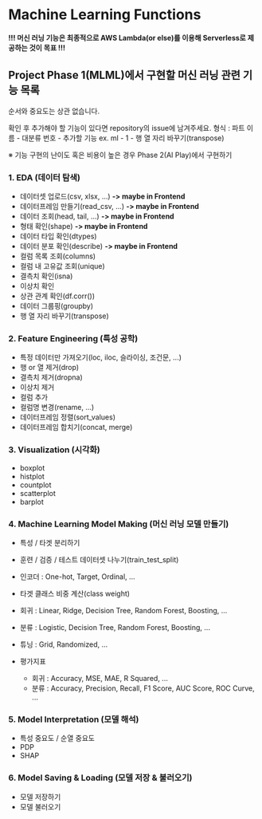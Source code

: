 # Machine Learning Functions

**!!! 머신 러닝 기능은 최종적으로 AWS Lambda(or else)를 이용해 Serverless로 제공하는 것이 목표 !!!**

## Project Phase 1(MLML)에서 구현할 머신 러닝 관련 기능 목록

순서와 중요도는 상관 없습니다.

확인 후 추가해야 할 기능이 있다면 repository의 issue에 남겨주세요.
형식 : 파트 이름 - 대분류 번호 - 추가할 기능
ex. ml - 1 - 행 열 자리 바꾸기(transpose)

※ 기능 구현의 난이도 혹은 비용이 높은 경우 Phase 2(AI Play)에서 구현하기

### 1. EDA (데이터 탐색)
- 데이터셋 업로드(csv, xlsx, ...) **-> maybe in Frontend**
- 데이터프레임 만들기(read_csv, ...) **-> maybe in Frontend**
- 데이터 조회(head, tail, ...) **-> maybe in Frontend**
- 형태 확인(shape) **-> maybe in Frontend**
- 데이터 타입 확인(dtypes)
- 데이터 분포 확인(describe) **-> maybe in Frontend**
- 컬럼 목록 조회(columns)
- 컬럼 내 고유값 조회(unique)
- 결측치 확인(isna)
- 이상치 확인
- 상관 관계 확인(df.corr())
- 데이터 그룹핑(groupby)
- 행 열 자리 바꾸기(transpose)

### 2. Feature Engineering (특성 공학)
- 특정 데이터만 가져오기(loc, iloc, 슬라이싱, 조건문, ...)
- 행 or 열 제거(drop)
- 결측치 제거(dropna)
- 이상치 제거
- 컬럼 추가
- 컬럼명 변경(rename, ...)
- 데이터프레임 정렬(sort_values)
- 데이터프레임 합치기(concat, merge)

### 3. Visualization (시각화)
- boxplot
- histplot
- countplot
- scatterplot
- barplot

### 4. Machine Learning Model Making (머신 러닝 모델 만들기)
- 특성 / 타겟 분리하기
- 훈련 / 검증 / 테스트 데이터셋 나누기(train_test_split)
- 인코더 : One-hot, Target, Ordinal, ...
- 타겟 클래스 비중 계산(class weight)

- 회귀 : Linear, Ridge, Decision Tree, Random Forest, Boosting, ...
- 분류 : Logistic, Decision Tree, Random Forest, Boosting, ...
- 튜닝 : Grid, Randomized, ...
- 평가지표
  - 회귀 : Accuracy, MSE, MAE, R Squared, ...
  - 분류 : Accuracy, Precision, Recall, F1 Score, AUC Score, ROC Curve, ...

### 5. Model Interpretation (모델 해석)
- 특성 중요도 / 순열 중요도
- PDP
- SHAP

### 6. Model Saving & Loading (모델 저장 & 불러오기)
- 모델 저장하기
- 모델 불러오기